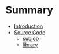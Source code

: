 # Summary

* [Introduction](README.md)
* [Source Code](source-code.md)
  * [subjob](source-code/subjob.md)
  * [library](source-code/library.md)

